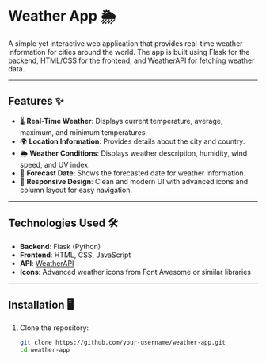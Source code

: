 # Weather App 🌦️

A simple yet interactive web application that provides real-time weather information for cities around the world. The app is built using Flask for the backend, HTML/CSS for the frontend, and WeatherAPI for fetching weather data.

---

## Features ✨

- 🌡️ **Real-Time Weather**: Displays current temperature, average, maximum, and minimum temperatures.
- 🌍 **Location Information**: Provides details about the city and country.
- 🌦️ **Weather Conditions**: Displays weather description, humidity, wind speed, and UV index.
- 📅 **Forecast Date**: Shows the forecasted date for weather information.
- 🎨 **Responsive Design**: Clean and modern UI with advanced icons and column layout for easy navigation.

---

## Technologies Used 🛠️

- **Backend**: Flask (Python)
- **Frontend**: HTML, CSS, JavaScript
- **API**: [WeatherAPI](https://www.weatherapi.com/)
- **Icons**: Advanced weather icons from Font Awesome or similar libraries

---

## Installation 🖥️

1. Clone the repository:
   ```bash
   git clone https://github.com/your-username/weather-app.git
   cd weather-app
